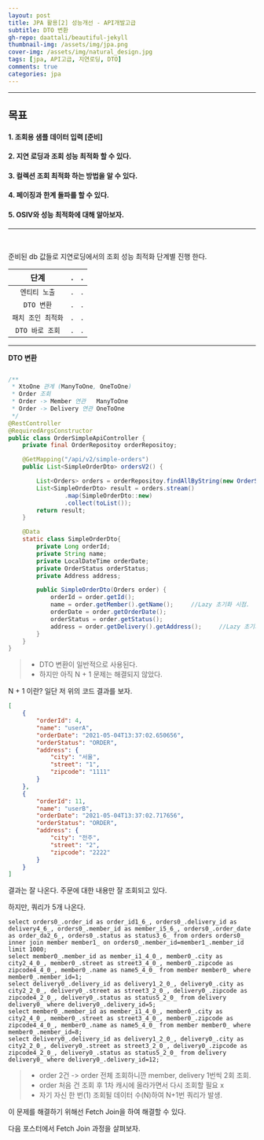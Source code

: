 ```yaml
---
layout: post
title: JPA 활용[2] 성능개선 - API개발고급
subtitle: DTO 변환
gh-repo: daattali/beautiful-jekyll
thumbnail-img: /assets/img/jpa.png
cover-img: /assets/img/natural_design.jpg
tags: [jpa, API고급, 지연로딩, DTO]
comments: true
categories: jpa
---
```


___
## 목표

#### 1. 조회용 샘플 데이터 입력 [준비]
#### 2. 지연 로딩과 조회 성능 최적화 할 수 있다.
#### 3. 컬렉션 조회 최적화 하는 방법을 알 수 있다.
#### 4. 페이징과 한계 돌파를 할 수 있다.
#### 5. OSIV와 성능 최적화에 대해 알아보자.
___

<br/>

준비된 db 값들로 지연로딩에서의 조회 성능 최적화 단계별 진행 한다.

| 단계 | . | . |
|:---:|:---:|:---:|
| `엔티티 노출` | . | . |
| `DTO 변환` | . | . |
| `패치 조인 최적화` | . | . |
| `DTO 바로 조회` | . | . |

___

__DTO 변환__

~~~java

/**
 * XtoOne 관계 (ManyToOne, OneToOne)
 * Order 조회
 * Order -> Member 연관   ManyToOne
 * Order -> Delivery 연관 OneToOne
 */
@RestController
@RequiredArgsConstructor
public class OrderSimpleApiController {
    private final OrderRepositoy orderRepositoy;

    @GetMapping("/api/v2/simple-orders")
    public List<SimpleOrderDto> ordersV2() {

        List<Orders> orders = orderRepositoy.findAllByString(new OrderSearch());
        List<SimpleOrderDto> result = orders.stream()
                .map(SimpleOrderDto::new)
                .collect(toList());
        return result;
    }

    @Data
    static class SimpleOrderDto{
        private Long orderId;
        private String name;
        private LocalDateTime orderDate;
        private OrderStatus orderStatus;
        private Address address;

        public SimpleOrderDto(Orders order) {
            orderId = order.getId();
            name = order.getMember().getName();     //Lazy 초기화 시점.
            orderDate = order.getOrderDate();
            orderStatus = order.getStatus();
            address = order.getDelivery().getAddress();     //Lazy 초기화 시점.
        }
    }
}
~~~

> - DTO 변환이 일반적으로 사용된다.
> - 하지만 아직 N + 1 문제는 해결되지 않았다.

N + 1 이란? 일단 저 위의 코드 결과를 보자.

~~~json
[
    {
        "orderId": 4,
        "name": "userA",
        "orderDate": "2021-05-04T13:37:02.650656",
        "orderStatus": "ORDER",
        "address": {
            "city": "서울",
            "street": "1",
            "zipcode": "1111"
        }
    },
    {
        "orderId": 11,
        "name": "userB",
        "orderDate": "2021-05-04T13:37:02.717656",
        "orderStatus": "ORDER",
        "address": {
            "city": "전주",
            "street": "2",
            "zipcode": "2222"
        }
    }
]
~~~

결과는 잘 나온다. 주문에 대한 내용만 잘 조회되고 있다.

하지만, 쿼리가 5개 나온다.

~~~
select orders0_.order_id as order_id1_6_, orders0_.delivery_id as delivery4_6_, orders0_.member_id as member_i5_6_, orders0_.order_date as order_da2_6_, orders0_.status as status3_6_ from orders orders0_ inner join member member1_ on orders0_.member_id=member1_.member_id limit 1000;
select member0_.member_id as member_i1_4_0_, member0_.city as city2_4_0_, member0_.street as street3_4_0_, member0_.zipcode as zipcode4_4_0_, member0_.name as name5_4_0_ from member member0_ where member0_.member_id=1;
select delivery0_.delivery_id as delivery1_2_0_, delivery0_.city as city2_2_0_, delivery0_.street as street3_2_0_, delivery0_.zipcode as zipcode4_2_0_, delivery0_.status as status5_2_0_ from delivery delivery0_ where delivery0_.delivery_id=5;
select member0_.member_id as member_i1_4_0_, member0_.city as city2_4_0_, member0_.street as street3_4_0_, member0_.zipcode as zipcode4_4_0_, member0_.name as name5_4_0_ from member member0_ where member0_.member_id=8;
select delivery0_.delivery_id as delivery1_2_0_, delivery0_.city as city2_2_0_, delivery0_.street as street3_2_0_, delivery0_.zipcode as zipcode4_2_0_, delivery0_.status as status5_2_0_ from delivery delivery0_ where delivery0_.delivery_id=12;
~~~

> - order 2건 -> order 전체 조회하니깐 member, delivery 1번씩 2회 조회.
> - order 처음 건 조회 후 1차 캐시에 올라가면서 다시 조회할 필요 x
> - 자기 자신 한 번(1) 조회될 데이터 수(N)하여 N+1번 쿼리가 발생.


이 문제를 해결하기 위해선 Fetch Join을 하여 해결할 수 있다.

다음 포스터에서 Fetch Join 과정을 살펴보자.